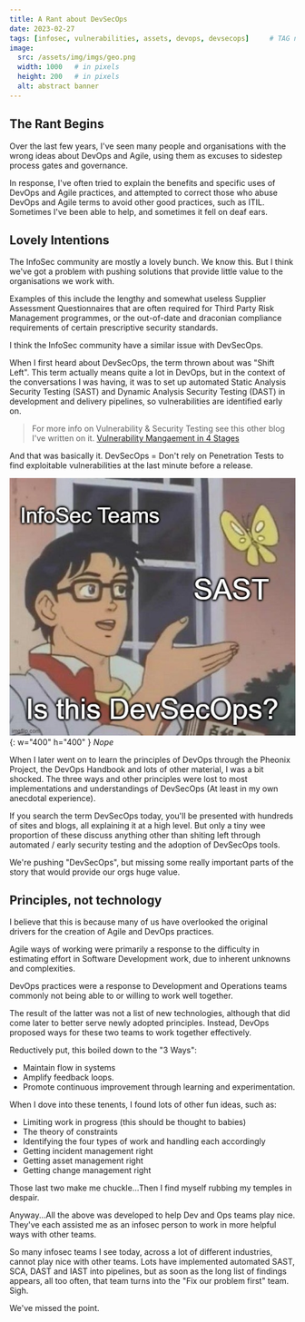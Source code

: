 ```yaml
---
title: A Rant about DevSecOps
date: 2023-02-27
tags: [infosec, vulnerabilities, assets, devops, devsecops]     # TAG names should always be lowercase
image:
  src: /assets/img/imgs/geo.png
  width: 1000   # in pixels
  height: 200   # in pixels
  alt: abstract banner
---
```


## The Rant Begins

Over the last few years, I've seen many people and organisations with the wrong ideas about DevOps and Agile, using them as excuses to sidestep process gates and governance.

In response, I've often tried to explain the benefits and specific uses of DevOps and Agile practices, and attempted to correct those who abuse DevOps and Agile terms to avoid other good practices, such as ITIL. Sometimes I've been able to help, and sometimes it fell on deaf ears.

## Lovely Intentions

The InfoSec community are mostly a lovely bunch. We know this. But I think we've got a problem with pushing solutions that provide little value to the organisations we work with.

Examples of this include the lengthy and somewhat useless Supplier Assessment Questionnaires that are often required for Third Party Risk Management programmes, or the out-of-date and draconian compliance requirements of certain prescriptive security standards.

I think the InfoSec community have a similar issue with DevSecOps.

When I first heard about DevSecOps, the term thrown about was "Shift Left". This term actually means quite a lot in DevOps, but in the context of the conversations I was having, it was to set up automated Static Analysis Security Testing (SAST) and Dynamic Analysis Security Testing (DAST) in development and delivery pipelines, so vulnerabilities are identified early on.

>For more info on Vulnerability & Security Testing see this other blog I've written on it.
[Vulnerability Mangaement in 4 Stages](https://ross-sec-audio.github.io/posts/Vulnerability-Management-in-4-Stages/ "Vulnerability Mangaement in 4 Stages")

And that was basically it. DevSecOps = Don't rely on Penetration Tests to find exploitable vulnerabilities at the last minute before a release.

![DevSecOps](/assets/img/imgs/devsecops.jpg){: w="400" h="400" }
_Nope_

When I later went on to learn the principles of DevOps through the Pheonix Project, the DevOps Handbook and lots of other material, I was a bit shocked. The three ways and other principles were lost to most implementations and understandings of DevSecOps (At least in my own anecdotal experience).

If you search the term DevSecOps today, you'll be presented with hundreds of sites and blogs, all explaining it at a high level. But only a tiny wee proportion of these discuss anything other than shiting left through automated / early security testing and the adoption of DevSecOps tools.

We're pushing "DevSecOps", but missing some really important parts of the story that would provide our orgs huge value.

## Principles, not technology

I believe that this is because many of us have overlooked the original drivers for the creation of Agile and DevOps practices.

Agile ways of working were primarily a response to the difficulty in estimating effort in Software Development work, due to inherent unknowns and complexities.

DevOps practices were a response to Development and Operations teams commonly not being able to or willing to work well together.

The result of the latter was not a list of new technologies, although that did come later to better serve newly adopted principles. Instead, DevOps proposed ways for these two teams to work together effectively.

Reductively put, this boiled down to the "3 Ways":

 - Maintain flow in systems
 - Amplify feedback loops.
 - Promote continuous improvement through learning and experimentation.

When I dove into these tenents, I found lots of other fun ideas, such as:

 - Limiting work in progress (this should be thought to babies)
 - The theory of constraints
 - Identifying the four types of work and handling each accordingly
 - Getting incident management right
 - Getting asset management right
 - Getting change management right

Those last two make me chuckle...Then I find myself rubbing my temples in despair.

Anyway...All the above was developed to help Dev and Ops teams play nice. They've each assisted me as an infosec person to work in more helpful ways with other teams.

So many infosec teams I see today, across a lot of different industries, cannot play nice with other teams. Lots have implemented automated SAST, SCA, DAST and IAST into pipelines, but as soon as the long list of findings appears, all too often, that team turns into the "Fix our problem first" team. Sigh.

We've missed the point.
